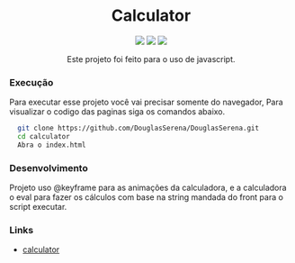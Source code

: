 <h1 align="center">Calculator</h1>

<p align="center">
    <img src="https://img.shields.io/badge/language-JavaScript-yellow"/>
    <img src="https://img.shields.io/badge/language-HTML-red"/>
    <img src="https://img.shields.io/badge/language-css-blue"/>
</p>
<p align="center">Este projeto foi feito para o uso de javascript.</p>

### Execução

<p>Para executar esse projeto você vai precisar somente do navegador, Para visualizar o codigo das paginas siga os comandos abaixo.</p>

```sh
  git clone https://github.com/DouglasSerena/DouglasSerena.git
  cd calculator
  Abra o index.html
```

### Desenvolvimento

<p>Projeto uso @keyframe para as animações da calculadora, e a calculadora o eval para fazer os cálculos com base na string mandada do front para o script executar.</p>

### Links

- [calculator](http://douglasserena.github.io/simplas-pages/calculator)
